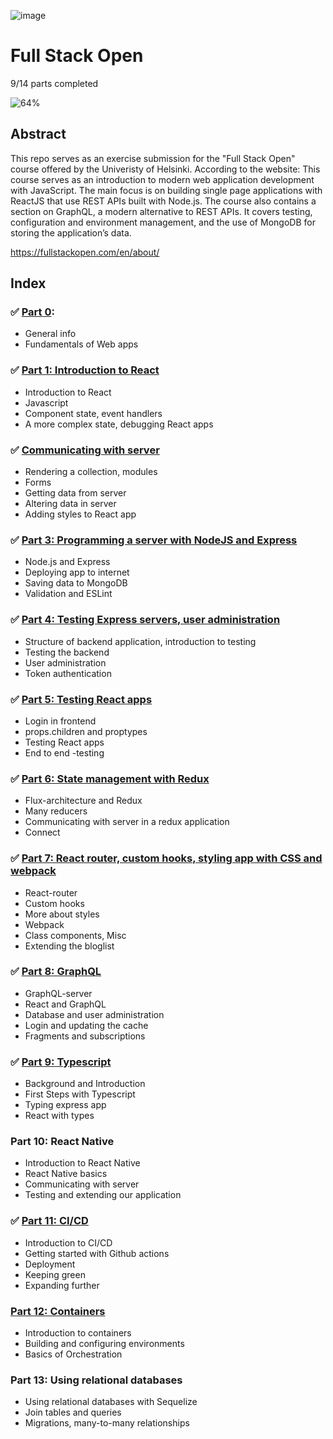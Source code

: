 ![image](https://user-images.githubusercontent.com/70455379/151462052-c18350cf-a907-403e-908a-c29e0107abc4.png)

# Full Stack Open

9/14 parts completed

![64%](https://progress-bar.dev/64/?title=progress&width=500)

## Abstract
This repo serves as an exercise submission for the "Full Stack Open" course offered by the Univeristy of Helsinki. 
According to the website:
This course serves as an introduction to modern web application development with JavaScript. The main focus is on building single page applications with ReactJS that use REST APIs built with Node.js. The course also contains a section on GraphQL, a modern alternative to REST APIs. It covers testing, configuration and environment management, and the use of MongoDB for storing the application’s data.

https://fullstackopen.com/en/about/

## Index

### :white_check_mark: [Part 0](https://github.com/jesslourenco/fullstackopen/tree/main/part0): 
  - General info
  - Fundamentals of Web apps
  
### :white_check_mark: [Part 1: Introduction to React](https://github.com/jesslourenco/fullstackopen/tree/main/part1)
  - Introduction to React
  - Javascript
  - Component state, event handlers
  - A more complex state, debugging React apps
  
### :white_check_mark: [Communicating with server](https://github.com/jesslourenco/fullstackopen/tree/main/part2)
  - Rendering a collection, modules
  - Forms
  - Getting data from server
  - Altering data in server
  - Adding styles to React app
  
### :white_check_mark: [Part 3: Programming a server with NodeJS and Express](https://github.com/jesslourenco/fullstackopen/tree/main/part3/phonebook-backend)
  - Node.js and Express
  - Deploying app to internet
  - Saving data to MongoDB
  - Validation and ESLint
  
### :white_check_mark: [Part 4: Testing Express servers, user administration](https://github.com/jesslourenco/fullstackopen/tree/main/part4/blog-list)
  - Structure of backend application, introduction to testing
  - Testing the backend
  - User administration
  - Token authentication
  
### :white_check_mark: [Part 5: Testing React apps](https://github.com/jesslourenco/fullstackopen/tree/main/part5/blog-front)
  - Login in frontend
  - props.children and proptypes
  - Testing React apps
  - End to end -testing
  
### :white_check_mark: [Part 6: State management with Redux](https://github.com/jesslourenco/fullstackopen/tree/main/part6)
  - Flux-architecture and Redux
  - Many reducers
  - Communicating with server in a redux application
  - Connect

### :white_check_mark: [Part 7: React router, custom hooks, styling app with CSS and webpack](https://github.com/jesslourenco/fullstackopen/tree/main/part7)
  - React-router
  - Custom hooks
  - More about styles
  - Webpack
  - Class components, Misc
  - Extending the bloglist

### :white_check_mark: [Part 8: GraphQL](https://github.com/jesslourenco/fullstackopen/tree/main/part8)
  - GraphQL-server
  - React and GraphQL
  - Database and user administration
  - Login and updating the cache
  - Fragments and subscriptions

### :white_check_mark: [Part 9: Typescript](https://github.com/jesslourenco/fullstackopen/tree/main/part9)
  - Background and Introduction
  - First Steps with Typescript
  - Typing express app
  - React with types

### Part 10: React Native
  - Introduction to React Native
  - React Native basics
  - Communicating with server
  - Testing and extending our application
  
### :white_check_mark: [Part 11: CI/CD](https://github.com/jesslourenco/fullstackopen/tree/main/part11)
  - Introduction to CI/CD
  - Getting started with Github actions
  - Deployment
  - Keeping green
  - Expanding further

### [Part 12: Containers](https://github.com/jesslourenco/fullstackopen/tree/main/part12)
  - Introduction to containers
  - Building and configuring environments
  - Basics of Orchestration

### Part 13: Using relational databases
  - Using relational databases with Sequelize
  - Join tables and queries
  - Migrations, many-to-many relationships


